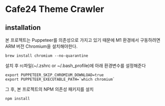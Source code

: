 # Cafe24 Theme Crawler

## installation

본 프로젝트는 Puppeteer를 의존성으로 가지고 있기 때문에 M1 환경에서 구동하려면 ARM 버전 Chromium을 설치해야한다.

```
brew install chromium --no-quarantine
```

설치 후 rc파일(~/.zshrc or ~/.bash_profile)에 아래 환경변수를 설정해준다

```
export PUPPETEER_SKIP_CHROMIUM_DOWNLOAD=true
export PUPPETEER_EXECUTABLE_PATH=`which chromium`
```

그 후, 본 프로젝트의 NPM 의존성 패키지를 설치

```
npm install
```
